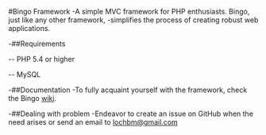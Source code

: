 #Bingo Framework
 -A simple MVC framework for PHP enthusiasts. Bingo, just like any other framework,
 -simplifies the process of creating robust web applications.
 
 -##Requirements
 
 -- PHP 5.4 or higher
 
 -- MySQL 

 -##Documentation
 -To fully acquaint yourself with the framework, check the Bingo [wiki](https://github.com/ace411/Bingo-Framework/wiki).
 
 -##Dealing with problem
 -Endeavor to create an issue on GitHub when the need arises or send an email to lochbm@gmail.com
 
